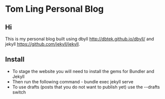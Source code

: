 # Tom Ling Personal Blog

## Hi

This is my personal blog built using dbyll http://dbtek.github.io/dbyll/ and jekyll https://github.com/jekyll/jekyll.

## Install

* To stage the website you will need to install the gems for Bundler and Jekyll
* Then run the following command - bundle exec jekyll serve
* To use drafts (posts that you do not want to publish yet) use the --drafts switch